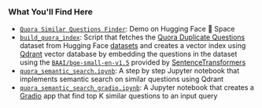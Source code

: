 ### What You'll Find Here

- [`Quora Similar Questions Finder`](https://huggingface.co/spaces/yalaa/quora-similar-questions): Demo on Hugging Face 🤗 Space
- [`build_quora_index`](https://github.com/YahyaAlaaMassoud/learn-search-relevance/blob/main/tutorials/build_quora_index.py): Script that
  fetches the [Quora Duplicate Questions](https://huggingface.co/datasets/quora) dataset from Hugging Face [datasets](https://huggingface.co/datasets/)
  and creates a vector index using [Qdrant](https://qdrant.tech/) vector database by embedding the questions in the dataset using the [`BAAI/bge-small-en-v1.5`](https://huggingface.co/BAAI/bge-small-en-v1.5)
  provided by [SentenceTransformers](https://huggingface.co/sentence-transformers)
- [`quora_semantic_search.ipynb`](https://github.com/YahyaAlaaMassoud/learn-search-relevance/blob/main/tutorials/quora_semantic_search.ipynb): A step by step Jupyter notebook
  that implements semantic search on similar questions using Qdrant
- [`quora_semantic_search_gradio.ipynb`](https://github.com/YahyaAlaaMassoud/learn-search-relevance/blob/main/tutorials/quora_semantic_search_gradio.ipynb): A Jupyter
  notebook that creates a [Gradio](https://www.gradio.app/) app that find top K similar questions to an input query
